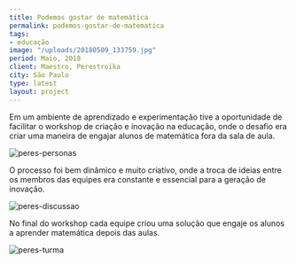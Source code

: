 ```yaml
---
title: Podemos gostar de matemática
permalink: podemos-gostar-de-matematica
tags:
- educação
image: "/uploads/20180509_133759.jpg"
period: Maio, 2018
client: Maestro, Perestroika
city: São Paulo
type: latest
layout: project
---
```


Em um ambiente de aprendizado e experimentação tive a oportunidade de facilitar o workshop de criação e inovação na educação, onde o desafio era criar uma maneira de engajar alunos de matemática fora da sala de aula.

![peres-personas](/uploads/peres-personas.jpg)

O processo foi bem dinâmico e muito criativo, onde a troca de ideias entre os membros das equipes era constante e essencial para a geração de inovação.

![peres-discussao](/uploads/peres-discussao.jpg)

No final do workshop cada equipe criou uma solução que engaje os alunos a aprender matemática depois das aulas.

![peres-turma](/uploads/peres-turma.jpg)